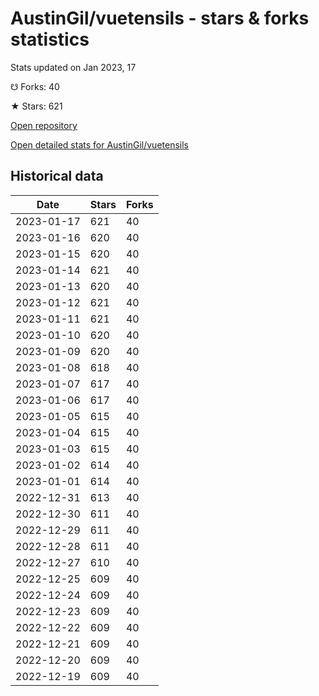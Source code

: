# AustinGil/vuetensils - stars & forks statistics

Stats updated on Jan 2023, 17

☋ Forks: 40

★ Stars: 621

[Open repository](https://github.com/AustinGil/vuetensils)

[Open detailed stats for AustinGil/vuetensils](https://reviewgithub.com/rep/AustinGil/vuetensils)

## Historical data
| Date | Stars | Forks |
|------|-------|-------|
| 2023-01-17 | 621 | 40 | 
| 2023-01-16 | 620 | 40 | 
| 2023-01-15 | 620 | 40 | 
| 2023-01-14 | 621 | 40 | 
| 2023-01-13 | 620 | 40 | 
| 2023-01-12 | 621 | 40 | 
| 2023-01-11 | 621 | 40 | 
| 2023-01-10 | 620 | 40 | 
| 2023-01-09 | 620 | 40 | 
| 2023-01-08 | 618 | 40 | 
| 2023-01-07 | 617 | 40 | 
| 2023-01-06 | 617 | 40 | 
| 2023-01-05 | 615 | 40 | 
| 2023-01-04 | 615 | 40 | 
| 2023-01-03 | 615 | 40 | 
| 2023-01-02 | 614 | 40 | 
| 2023-01-01 | 614 | 40 | 
| 2022-12-31 | 613 | 40 | 
| 2022-12-30 | 611 | 40 | 
| 2022-12-29 | 611 | 40 | 
| 2022-12-28 | 611 | 40 | 
| 2022-12-27 | 610 | 40 | 
| 2022-12-25 | 609 | 40 | 
| 2022-12-24 | 609 | 40 | 
| 2022-12-23 | 609 | 40 | 
| 2022-12-22 | 609 | 40 | 
| 2022-12-21 | 609 | 40 | 
| 2022-12-20 | 609 | 40 | 
| 2022-12-19 | 609 | 40 | 

